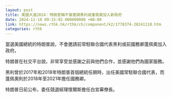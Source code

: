 ```yaml
---
layout: post
title: 美國大選2024｜特朗普稱不會邀請黑利或蓬佩奧加入新政府
date: 2024-11-10 09:15:02.000000000 +08:00
link: https://news.rthk.hk/rthk/ch/component/k2/1778374-20241110.htm
categories: rthk
---
```


當選美國總統的特朗普說，不會邀請前常駐聯合國代表黑利或前國務卿蓬佩奧加入政府。

特朗普在社交平台說，非常享受並感謝之前與他們合作，並感謝他們為國家服務。

黑利曾於2017年和2018年特朗普首個總統任期時，出任美國常駐聯合國代表，而蓬佩奧則於2018年至2021年擔任國務卿。

特朗普日前公布，委任競選經理懷爾斯擔任白宮幕僚長。
